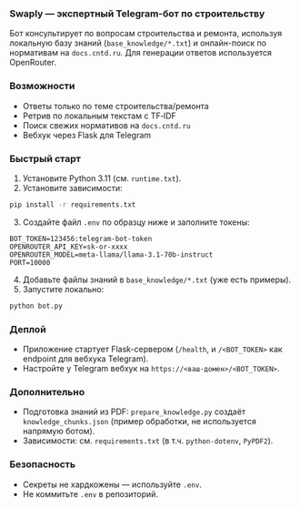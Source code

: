 ### Swaply — экспертный Telegram-бот по строительству

Бот консультирует по вопросам строительства и ремонта, используя локальную базу знаний (`base_knowledge/*.txt`) и онлайн-поиск по нормативам на `docs.cntd.ru`. Для генерации ответов используется OpenRouter.

### Возможности
- Ответы только по теме строительства/ремонта
- Ретрив по локальным текстам с TF‑IDF
- Поиск свежих нормативов на `docs.cntd.ru`
- Вебхук через Flask для Telegram

### Быстрый старт
1) Установите Python 3.11 (см. `runtime.txt`).
2) Установите зависимости:
```bash
pip install -r requirements.txt
```
3) Создайте файл `.env` по образцу ниже и заполните токены:
```env
BOT_TOKEN=123456:telegram-bot-token
OPENROUTER_API_KEY=sk-or-xxxx
OPENROUTER_MODEL=meta-llama/llama-3.1-70b-instruct
PORT=10000
```
4) Добавьте файлы знаний в `base_knowledge/*.txt` (уже есть примеры).
5) Запустите локально:
```bash
python bot.py
```

### Деплой
- Приложение стартует Flask-сервером (`/health`, и `/<BOT_TOKEN>` как endpoint для вебхука Telegram).
- Настройте у Telegram вебхук на `https://<ваш-домен>/<BOT_TOKEN>`.

### Дополнительно
- Подготовка знаний из PDF: `prepare_knowledge.py` создаёт `knowledge_chunks.json` (пример обработки, не используется напрямую ботом).
- Зависимости: см. `requirements.txt` (в т.ч. `python-dotenv`, `PyPDF2`).

### Безопасность
- Секреты не хардкожены — используйте `.env`.
- Не коммитьте `.env` в репозиторий.






